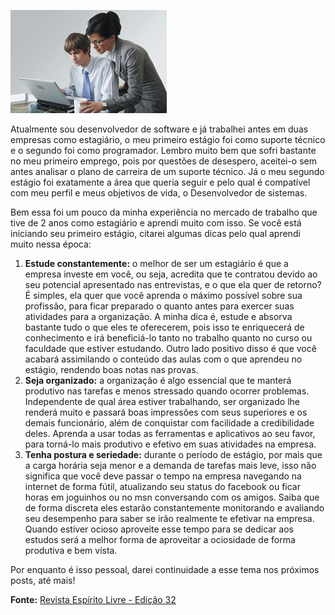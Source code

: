 ![Vida de estagiário](/images/estagiarios.jpg)

Atualmente sou desenvolvedor de software e já trabalhei antes em duas empresas como estagiário, o meu primeiro estágio foi como suporte técnico e o segundo foi como programador. Lembro muito bem que sofri bastante no meu primeiro emprego, pois por questões de desespero, aceitei-o sem antes analisar o plano de carreira de um suporte técnico. Já o meu segundo estágio foi exatamente a área que queria seguir e pelo qual é compatível com meu perfil e meus objetivos de vida, o Desenvolvedor de sistemas.

Bem essa foi um pouco da minha experiência no mercado de trabalho que tive de 2 anos como estagiário e aprendi muito com isso. Se você está iniciando seu primeiro estágio, citarei algumas dicas pelo qual aprendi muito nessa época:

1.  **Estude constantemente:** o melhor de ser um estagiário é que a empresa investe em você, ou seja, acredita que te contratou devido ao seu potencial apresentado nas entrevistas, e o que ela quer de retorno? É simples, ela quer que você aprenda o máximo possível sobre sua profissão, para ficar preparado o quanto antes para exercer suas atividades para a organização. A minha dica é, estude e absorva bastante tudo o que eles te oferecerem, pois isso te enriquecerá de conhecimento e irá beneficiá-lo tanto no trabalho quanto no curso ou faculdade que estiver estudando. Outro lado positivo disso é que você acabará assimilando o conteúdo das aulas com o que aprendeu no estágio, rendendo boas notas nas provas.
2.  **Seja organizado:** a organização é algo essencial que te manterá produtivo nas tarefas e menos stressado quando ocorrer problemas. Independente de qual área estiver trabalhando, ser organizado lhe renderá muito e passará boas impressões com seus superiores e os demais funcionário, além de conquistar com facilidade a credibilidade deles. Aprenda a usar todas as ferramentas e aplicativos ao seu favor, para torná-lo mais produtivo e efetivo em suas atividades na empresa.
3.  **Tenha postura e seriedade:** durante o período de estágio, por mais que a carga horária seja menor e a demanda de tarefas mais leve, isso não significa que você deve passar o tempo na empresa navegando na internet de forma fútil, atualizando seu status do facebook ou ficar horas em joguinhos ou no msn conversando com os amigos. Saiba que de forma discreta eles estarão constantemente monitorando e avaliando seu desempenho para saber se irão realmente te efetivar na empresa. Quando estiver ocioso aproveite esse tempo para se dedicar aos estudos será a melhor forma de aproveitar a ociosidade de forma produtiva e bem vista.

Por enquanto é isso pessoal, darei continuidade a esse tema nos próximos posts, até mais!

**Fonte:** [Revista Espírito Livre - Edição 32](http://www.revista.espiritolivre.org/lancada-edicao-n-32-da-revista-espirito-livre)